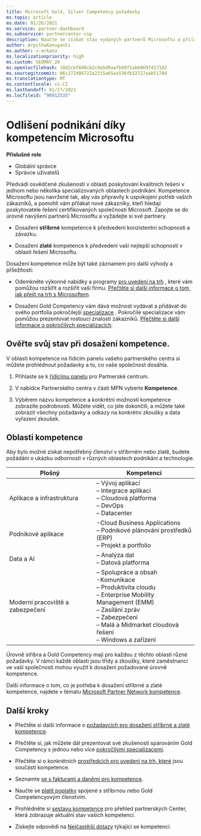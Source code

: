 ```yaml
---
title: Microsoft Gold, Silver Competency požadavky
ms.topic: article
ms.date: 01/26/2021
ms.service: partner-dashboard
ms.subservice: partnercenter-csp
description: Naučte se získat stav vydaných partnerů Microsoftu a přilákat nové zákazníky pomocí požadavků na kompetenci a získat tak zlato a stříbrné úrovně členství.
author: ArpithaKanuganti
ms.author: v-arkanu
ms.localizationpriority: high
ms.custom: SEOMAY.20
ms.openlocfilehash: 10d2cbf848cb2c9a5d9aafb98f1ab6869f417182
ms.sourcegitcommit: 06c272d86722a2315a65aa536fb32727aab5178d
ms.translationtype: MT
ms.contentlocale: cs-CZ
ms.lasthandoff: 01/27/2021
ms.locfileid: "98912535"
---
```

# <a name="differentiate-your-business-by-attaining-microsoft-competencies"></a>Odlišení podnikání díky kompetencím Microsoftu

**Příslušné role**
- Globální správce
- Správce uživatelů

Předvádí osvědčené zkušenosti v oblasti poskytování kvalitních řešení v jednom nebo několika specializovaných oblastech podnikání. Kompetence Microsoftu jsou navržené tak, aby vás připravily k uspokojení potřeb vašich zákazníků, a pomohli vám přilákat nové zákazníky, kteří hledají poskytovatele řešení certifikovaných společností Microsoft. Zapojte se do úrovně navýšení partnerů Microsoftu a vyžádejte si své partnery.

- Dosažení **stříbrné** kompetence k předvedení konzistentní schopnosti a závazku.

- Dosažení **zlaté** kompetence k předvedení vaší nejlepší schopnosti v oblasti řešení Microsoftu.

Dosažení kompetence může být také záznamem pro další výhody a příležitosti:

- Odemkněte výkonné nabídky a programy [pro uvedení na trh](mpn-learn-about-go-to-market-benefits.md) , které vám pomůžou rozšířit a rozšířit vaši firmu. [Přečtěte si další informace o tom, jak přejít na trh s Microsoftem](https://partner.microsoft.com/solutions/go-to-market).

- Dosažení Gold Competency vám dává možnost vydávat a přidávat do svého portfolia pokročilejší [specializace](advanced-specializations.md) . Pokročilé specializace vám pomůžou prezentovat rostoucí znalosti zákazníků. [Přečtěte si další informace o pokročilých specializacích](https://partner.microsoft.com/membership/advanced-specialization).

## <a name="check-your-status-as-you-attain-a-competency"></a>Ověřte svůj stav při dosažení kompetence.

V oblasti kompetence na řídicím panelu vašeho partnerského centra si můžete prohlédnout požadavky a to, co vaše společnost dosáhla.

1. Přihlaste se k [řídicímu panelu](https://partner.microsoft.com/dashboard/home) pro Partnerské centrum.

2. V nabídce Partnerského centra v části MPN vyberte **Kompetence**.

3. Výběrem názvu kompetence a konkrétní možnosti kompetence zobrazíte podrobnosti. Můžete vidět, co jste dokončili, a můžete také zobrazit všechny požadavky a odkazy na konkrétní zkoušky a data vyřazení zkoušek.

## <a name="competency-areas"></a>Oblasti kompetence

Aby bylo možné získat nepotřebný členství v stříbrném nebo zlatě, budete požádáni o ukázku odbornosti v různých oblastech podnikání a technologie.

|**Plošný**            |**Kompetencí**                    |
|--------------------|--------------------------------|
|Aplikace a infrastruktura| – Vývoj aplikací<br/> – Integrace aplikací<br/> – Cloudová platforma<br/> – DevOps<br/> – Datacenter |
|Podnikové aplikace | -Cloud Business Applications</br> – Podnikové plánování prostředků (ERP)</br> – Projekt a portfolio |
|Data a AI| – Analýza dat<br/> – Datová platforma |
|Moderní pracoviště a zabezpečení | – Spolupráce a obsah<br/> -Komunikace<br/> – Produktivita cloudu<br/> – Enterprise Mobility Management (EMM)<br/> – Zasílání zpráv<br/> – Zabezpečení<br/> – Malá a Midmarket cloudová řešení<br/> – Windows a zařízení |

Úrovně stříbra a Gold Competency mají pro každou z těchto oblastí různé požadavky. V rámci každé oblasti jsou třídy a zkoušky, které zaměstnanci ve vaší společnosti mohou využít k dosažení požadované úrovně kompetence. 

Další informace o tom, co je potřeba k dosažení stříbrné a zlaté kompetence, najdete v tématu [Microsoft Partner Network kompetence](https://partner.microsoft.com/membership/competencies).

## <a name="next-steps"></a>Další kroky

- Přečtěte si další informace o [požadavcích pro dosažení stříbrné a zlaté kompetence](https://partner.microsoft.com/membership/competencies).

- Přečtěte si, jak můžete dál prezentovat své zkušenosti spárováním Gold Competency s jednou nebo více [pokročilými specializacemi](advanced-specializations.md).

- Přečtěte si o konkrétních [prostředcích pro uvedení na trh, které](mpn-learn-about-go-to-market-benefits.md) jsou součástí kompetence.

- Seznamte [se s fakturami a daněmi pro kompetence](mpn-view-print-maps-invoice.md).

- Naučte se [platit poplatky](mpn-pay-fee-silver-gold-competency.md) spojené s stříbrnou nebo Gold Competencyovým členstvím.

- Prohlédněte si [sestavu kompetence](pci-competencies-report.md) pro přehled partnerských Center, která zobrazuje aktuální stav vašich kompetencí.

- Získejte odpovědi na [Nejčastější dotazy](competencies-faq.md) týkající se kompetencí.
